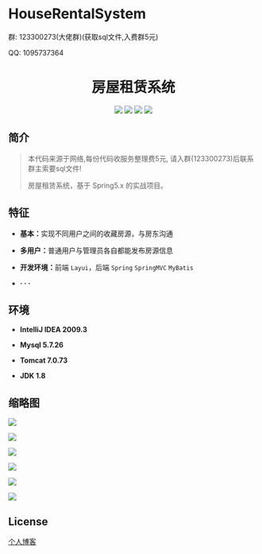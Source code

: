 # HouseRentalSystem

<p>群: 123300273(大佬群)(获取sql文件,入费群5元)</p>
<p>QQ: 1095737364</p>
<p>
    <h1 align="center">房屋租赁系统</h1>
</p>

<p align="center">
	<img src="https://img.shields.io/badge/jdk-1.8-orange.svg"/>
    <img src="https://img.shields.io/badge/spring-5.x-lightgrey.svg"/>
    <img src="https://img.shields.io/badge/mybatis-3.x-blue.svg"/>
    <img src="https://img.shields.io/badge/license-MIT-brightgreen.svg"/>
</p>

## 简介

>本代码来源于网络,每份代码收服务整理费5元, 请入群(123300273)后联系群主索要sql文件!
>
>房屋租赁系统，基于 Spring5.x 的实战项目。



## 特征

- <b>基本：</b>实现不同用户之间的收藏房源，与房东沟通
- <b>多用户：</b>普通用户与管理员各自都能发布房源信息
- <b>开发环境：</b>前端 `Layui`，后端 `Spring` `SpringMVC` `MyBatis`

- <b>· · ·</b>



## 环境

- <b>IntelliJ IDEA 2009.3</b>

- <b>Mysql 5.7.26</b>

- <b>Tomcat 7.0.73</b>

- <b>JDK 1.8</b>



## 缩略图

![](https://github.com/SimpleGraduationProjects/HouseRentalSystem/tree/master/assets/guide-home.png)

![](https://github.com/SimpleGraduationProjects/HouseRentalSystem/tree/master/assets/guide-detail.png)

![](https://github.com/SimpleGraduationProjects/HouseRentalSystem/tree/master/assets/login.png)

![](https://github.com/SimpleGraduationProjects/HouseRentalSystem/tree/master/assets/register.png)

![](https://github.com/SimpleGraduationProjects/HouseRentalSystem/tree/master/assets/userContent.png)

![](https://github.com/SimpleGraduationProjects/HouseRentalSystem/tree/master/assets/adminSYS.png)

## License

[个人博客](https://www.cnblogs.com/yysbolg/)

